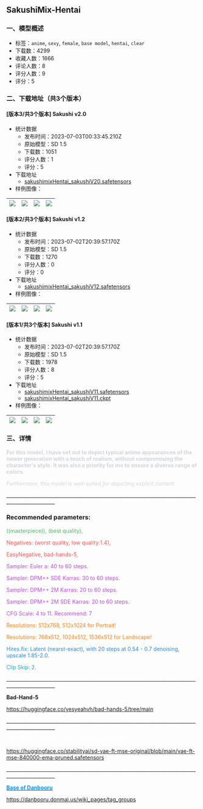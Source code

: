 ## SakushiMix-Hentai
### 一、模型概述

- 标签：`anime`, `sexy`, `female`, `base model`, `hentai`, `clear`
- 下载数：4299
- 收藏人数：1666
- 评论人数：8
- 评分人数：9
- 评分：5

### 二、下载地址（共3个版本）

#### [版本3/共3个版本] Sakushi v2.0

- 统计数据
  - 发布时间：2023-07-03T00:33:45.210Z
  - 原始模型：SD 1.5
  - 下载数：1051
  - 评分人数：1
  - 评分：5
- 下载地址
  - [sakushimixHentai_sakushiV20.safetensors](https://civitai.com/api/download/models/108772)
- 样例图像：

| <img src="https://image.civitai.com/xG1nkqKTMzGDvpLrqFT7WA/97fc0508-7bde-4111-af03-d08b3baa06cf/width=450/1378612.jpeg" /> | <img src="https://image.civitai.com/xG1nkqKTMzGDvpLrqFT7WA/f5956597-c681-46f4-bc57-744f08b2443a/width=450/1376138.jpeg" /> | <img src="https://image.civitai.com/xG1nkqKTMzGDvpLrqFT7WA/7ce6ca4d-a9b3-485a-a42a-917243aaffa8/width=450/1376143.jpeg" /> | <img src="https://image.civitai.com/xG1nkqKTMzGDvpLrqFT7WA/8cce1cc4-bb59-4662-898d-955ecd94d25c/width=450/1376137.jpeg" /> |
| ---- | ---- | ---- | ---- |

#### [版本2/共3个版本] Sakushi v1.2

- 统计数据
  - 发布时间：2023-07-02T20:39:57.170Z
  - 原始模型：SD 1.5
  - 下载数：1270
  - 评分人数：0
  - 评分：0
- 下载地址
  - [sakushimixHentai_sakushiV12.safetensors](https://civitai.com/api/download/models/106725)
- 样例图像：

| <img src="https://image.civitai.com/xG1nkqKTMzGDvpLrqFT7WA/41a35682-2236-40a3-8308-31615cb66d41/width=450/1336783.jpeg" /> | <img src="https://image.civitai.com/xG1nkqKTMzGDvpLrqFT7WA/d8177e35-16f8-4ee3-a876-e168b721951d/width=450/1336784.jpeg" /> | <img src="https://image.civitai.com/xG1nkqKTMzGDvpLrqFT7WA/e620dbf0-5c59-4deb-b686-d91c0e8ac041/width=450/1336787.jpeg" /> | <img src="https://image.civitai.com/xG1nkqKTMzGDvpLrqFT7WA/bb0dc4a1-2d9f-402c-9b1a-19570bf8ff35/width=450/1336786.jpeg" /> |
| ---- | ---- | ---- | ---- |

#### [版本1/共3个版本] Sakushi v1.1 

- 统计数据
  - 发布时间：2023-07-02T20:39:57.170Z
  - 原始模型：SD 1.5
  - 下载数：1978
  - 评分人数：8
  - 评分：5
- 下载地址
  - [sakushimixHentai_sakushiV11.safetensors](https://civitai.com/api/download/models/103279)
  - [sakushimixHentai_sakushiV11.ckpt](https://civitai.com/api/download/models/103279?type=Model&format=PickleTensor&size=pruned&fp=fp16)
- 样例图像：

| <img src="https://image.civitai.com/xG1nkqKTMzGDvpLrqFT7WA/aaf0595d-2f63-4977-bae8-351d94f1e3f4/width=450/1287479.jpeg" /> | <img src="https://image.civitai.com/xG1nkqKTMzGDvpLrqFT7WA/95860e59-b079-425a-b01d-04b6dd59c314/width=450/1276642.jpeg" /> | <img src="https://image.civitai.com/xG1nkqKTMzGDvpLrqFT7WA/ba897ea5-6e52-45e0-8e23-99e8b2e4eab5/width=450/1276640.jpeg" /> | <img src="https://image.civitai.com/xG1nkqKTMzGDvpLrqFT7WA/0d8e14de-4340-411e-a67b-9e66fbc345e6/width=450/1276643.jpeg" /> |
| ---- | ---- | ---- | ---- |


### 三、详情
<p></p><p><strong><span style="color:rgb(209, 213, 219)">For this model, I have set out to depict typical anime appearances of the newer generation with a touch of realism, without compromising the character's style. It was also a priority for me to ensure a diverse range of colors.</span></strong></p><p><em><span style="color:rgb(209, 213, 219)">Furthermore, this model is well-suited for depicting explicit content.</span></em></p><p>__________________________________________________________________________________________________</p><h3 id="recommended-parameters"><strong>Recommended parameters:</strong></h3><p><span style="color:rgb(64, 192, 87)">((masterpiece)), (best quality),</span></p><p><span style="color:rgb(250, 82, 82)">Negatives: (worst quality, low quality:1.4),</span></p><p><span style="color:rgb(250, 82, 82)">EasyNegative, bad-hands-5,</span></p><p><span style="color:rgb(190, 75, 219)">Sampler: Euler a: 40 to 60 steps.</span></p><p><span style="color:rgb(190, 75, 219)">Sampler: DPM++ SDE Karras: 30 to 60 steps.</span></p><p><span style="color:rgb(190, 75, 219)">Sampler: DPM++ 2M Karras: 20 to 60 steps.</span></p><p><span style="color:rgb(190, 75, 219)">Sampler: DPM++ 2M SDE Karras: 20 to 60 steps.</span></p><p><span style="color:rgb(190, 75, 219)">CFG Scale: 4 to 11. Recommend: 7</span></p><p><span style="color:rgb(253, 126, 20)">Resolutions: 512x768, 512x1024 for Portrait!</span></p><p><span style="color:rgb(253, 126, 20)">Resolutions: 768x512, 1024x512, 1536x512 for Landscape!</span></p><p><span style="color:rgb(34, 139, 230)">Hires.fix: Latent (nearst-exact), with 20 steps at 0.54 - 0.7 denoising, upscale 1.85-2.0.</span></p><p><span style="color:rgb(21, 170, 191)">Clip Skip: 2.</span></p><p>__________________________________________________________________________________________________</p><p><strong>Bad-Hand-5</strong></p><p><a target="_blank" rel="ugc" href="https://huggingface.co/yesyeahvh/bad-hands-5/tree/main">https://huggingface.co/yesyeahvh/bad-hands-5/tree/main</a></p><p>__________________________________________________________________________________________________</p><p><strong><span style="color:rgb(255, 255, 255)">vae-ft-mse-840000-ema-pruned.safetensors</span></strong></p><p><a target="_blank" rel="ugc" href="https://huggingface.co/stabilityai/sd-vae-ft-mse-original/blob/main/vae-ft-mse-840000-ema-pruned.safetensors">https://huggingface.co/stabilityai/sd-vae-ft-mse-original/blob/main/vae-ft-mse-840000-ema-pruned.safetensors</a></p><p>__________________________________________________________________________________________________</p><p><strong><u><span style="color:rgb(0, 149, 255)">Base of Danbooru</span></u></strong></p><p><a target="_blank" rel="ugc" href="https://danbooru.donmai.us/wiki_pages/tag_groups">https://danbooru.donmai.us/wiki_pages/tag_groups</a></p>